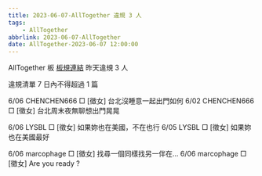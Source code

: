 ```yaml
---
title: 2023-06-07-AllTogether 違規 3 人
tags:
    - AllTogether
abbrlink: 2023-06-07-AllTogether
date: AllTogether-2023-06-07 12:00:00
---
```

AllTogether 板 [板規連結](https://www.ptt.cc/bbs/AllTogether/M.1643211430.A.5FB.html)
昨天違規 3 人
<!-- more -->

違規清單
7 日內不得超過 1 篇

6/06 CHENCHEN666 □ [徵女] 台北沒睡意一起出門如何
6/02 CHENCHEN666 □ [徵女] 台北周末夜無聊想出門晃晃

6/06 LYSBL □ [徵女] 如果妳也在美國，不在也行
6/05 LYSBL □ [徵女]  如果妳也在美國最好

6/06 marcophage □ [徵女] 找尋一個同樣找另一伴在…
6/06 marcophage □ [徵女] Are you ready ?